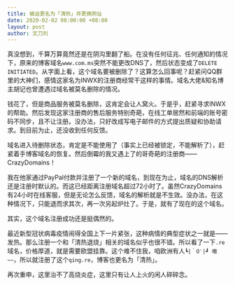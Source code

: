 ```yaml
---
title: 被迫更名为「清热」并更换网址
date: 2020-02-02 08:00:00 +08:00
layout: post
author: 文刀刘
---
```


真没想到，千算万算竟然还是在阴沟里翻了船。在没有任何征兆、任何通知的情况下，原来的博客域名`www.com.ms`突然不能更改DNS了，然后状态变成了`DELETE INITIATED`。从字面上看，这个域名要被删除了？这算怎么回事呢？赶紧问QQ群里的大神们，感情这家名为INWX的注册商经常干这样的事情。域名大佬&知名博主胡记也曾遭遇过域名被莫名删除的情况。

钱花了，但是商品服务被莫名删除，这肯定会让人窝火。于是乎，赶紧寻求INWX的帮助。然后发现这家注册商的售后服务特别奇葩，在线工单居然和前端的账号密码不同步，且不让注册。没办法，只好改成写电子邮件的方式提出质疑和协助请求。到目前为止，还没收到任何反馈。

域名进入待删除状态，肯定是不能使用了（事实上已经被锁定，不能解析了），赶紧着手博客域名的恢复。然后倒霉的我又遇上了的哥奇葩的注册商——CrazyDomains！

我在他家通过PayPal付款并注册了一个新的域名，到现在为止，域名的DNS解析还是注册时默认的。而这已经距离注册域名超过72小时了。虽然CrazyDomains有24小时在线客服，但是无论怎么反馈，域名的解析就是不生效。没办法，在这种情况下，只能退而求其次，再一次另起炉灶了。于是，就有了现在的这个域名。

其实，这个域名注册成功还是挺偶然的。

最近新型冠状病毒疫情闹得全国上下一片紧张，这种病情的典型症状之一就是——发热。那么注册一个和「清热退烧」相关的域名似乎也很不错。所以看了一下`.re`域名，价格厚道，就是需要欧盟挂靠。这个难不住我，咱欧洲有人`┗|｀O′|┛ 嗷~~`，所以就注册了这个`qing.re`，博客也更名为「清热」。

再次重申，这里治不了高烧炎症，这里只有让人上火的闲人碎碎念。
